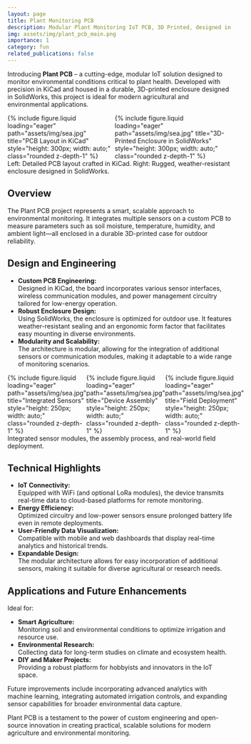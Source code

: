 ```yaml
---
layout: page
title: Plant Monitoring PCB
description: Modular Plant Monitoring IoT PCB, 3D Printed, designed in KiCad and SolidWorks
img: assets/img/plant_pcb_main.png
importance: 1
category: fun
related_publications: false
---
```


Introducing **Plant PCB** – a cutting-edge, modular IoT solution designed to monitor environmental conditions critical to plant health. Developed with precision in KiCad and housed in a durable, 3D-printed enclosure designed in SolidWorks, this project is ideal for modern agricultural and environmental applications.

<div class="row justify-content-sm-center" style="display: flex; align-items: flex-start;">
  <div class="col-sm-6 mt-3">
    {% include figure.liquid loading="eager" path="assets/img/sea.jpg" title="PCB Layout in KiCad" style="height: 300px; width: auto;" class="rounded z-depth-1" %}
  </div>
  <div class="col-sm-6 mt-3">
    {% include figure.liquid loading="eager" path="assets/img/sea.jpg" title="3D-Printed Enclosure in SolidWorks" style="height: 300px; width: auto;" class="rounded z-depth-1" %}
  </div>
</div>
<div class="caption">
  Left: Detailed PCB layout crafted in KiCad. Right: Rugged, weather-resistant enclosure designed in SolidWorks.
</div>

## Overview

The Plant PCB project represents a smart, scalable approach to environmental monitoring. It integrates multiple sensors on a custom PCB to measure parameters such as soil moisture, temperature, humidity, and ambient light—all enclosed in a durable 3D-printed case for outdoor reliability.

## Design and Engineering

- **Custom PCB Engineering:**  
  Designed in KiCad, the board incorporates various sensor interfaces, wireless communication modules, and power management circuitry tailored for low-energy operation.
- **Robust Enclosure Design:**  
  Using SolidWorks, the enclosure is optimized for outdoor use. It features weather-resistant sealing and an ergonomic form factor that facilitates easy mounting in diverse environments.
- **Modularity and Scalability:**  
  The architecture is modular, allowing for the integration of additional sensors or communication modules, making it adaptable to a wide range of monitoring scenarios.

<div class="row justify-content-sm-center" style="display: flex; align-items: flex-start;">
  <div class="col-sm-4 mt-3">
    {% include figure.liquid loading="eager" path="assets/img/sea.jpg" title="Integrated Sensors" style="height: 250px; width: auto;" class="rounded z-depth-1" %}
  </div>
  <div class="col-sm-4 mt-3">
    {% include figure.liquid loading="eager" path="assets/img/sea.jpg" title="Device Assembly" style="height: 250px; width: auto;" class="rounded z-depth-1" %}
  </div>
  <div class="col-sm-4 mt-3">
    {% include figure.liquid loading="eager" path="assets/img/sea.jpg" title="Field Deployment" style="height: 250px; width: auto;" class="rounded z-depth-1" %}
  </div>
</div>
<div class="caption">
  Integrated sensor modules, the assembly process, and real-world field deployment.
</div>

## Technical Highlights

- **IoT Connectivity:**  
  Equipped with WiFi (and optional LoRa modules), the device transmits real-time data to cloud-based platforms for remote monitoring.
- **Energy Efficiency:**  
  Optimized circuitry and low-power sensors ensure prolonged battery life even in remote deployments.
- **User-Friendly Data Visualization:**  
  Compatible with mobile and web dashboards that display real-time analytics and historical trends.
- **Expandable Design:**  
  The modular architecture allows for easy incorporation of additional sensors, making it suitable for diverse agricultural or research needs.

## Applications and Future Enhancements

Ideal for:
- **Smart Agriculture:**  
  Monitoring soil and environmental conditions to optimize irrigation and resource use.
- **Environmental Research:**  
  Collecting data for long-term studies on climate and ecosystem health.
- **DIY and Maker Projects:**  
  Providing a robust platform for hobbyists and innovators in the IoT space.

Future improvements include incorporating advanced analytics with machine learning, integrating automated irrigation controls, and expanding sensor capabilities for broader environmental data capture.

Plant PCB is a testament to the power of custom engineering and open-source innovation in creating practical, scalable solutions for modern agriculture and environmental monitoring.
